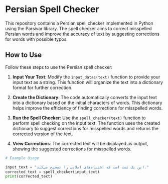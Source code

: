# Persian Spell Checker

This repository contains a Persian spell checker implemented in Python using the Parsivar library. The spell checker aims to correct misspelled Persian words and improve the accuracy of text by suggesting corrections for words with possible typos.

## How to Use

Follow these steps to use the Persian spell checker:

1. **Input Your Text**: Modify the `input_datas(text)` function to provide your input text as a string. This function will organize the text into a dictionary format for further correction.

2. **Create the Dictionary**: The code automatically converts the input text into a dictionary based on the initial characters of words. This dictionary helps improve the efficiency of finding corrections for misspelled words.

3. **Run the Spell Checker**: Use the `spell_checker(text)` function to perform spell checking on the input text. The function uses the created dictionary to suggest corrections for misspelled words and returns the corrected version of the text.

4. **View Corrections**: The corrected text will be displayed as output, showing the suggested corrections for misspelled words.

```python
# Example Usage

input_text = "این یک تست است که اشتباه‌های املایی را تصحیح می‌کند."
corrected_text = spell_checker(input_text)
print(corrected_text)
